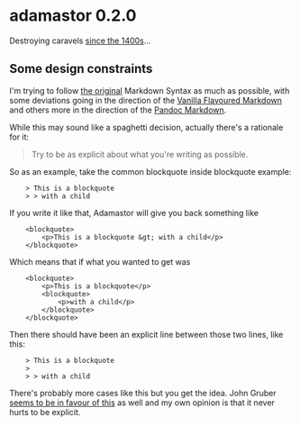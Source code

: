 adamastor 0.2.0
===============

Destroying caravels [since the 1400s](http://en.wikipedia.org/wiki/Adamastor)...

## Some design constraints

I'm trying to follow [the original](https://daringfireball.net/projects/markdown/syntax) Markdown Syntax as much as possible,
with some deviations going in the direction of the [Vanilla Flavoured Markdown](http://vfmd.github.io/vfmd-spec/syntax/)
and others more in the direction of the [Pandoc Markdown](http://johnmacfarlane.net/pandoc/README.html#pandocs-markdown).

While this may sound like a spaghetti decision, actually there's a rationale for it:

> Try to be as explicit about what you're writing as possible.

So as an example, take the common blockquote inside blockquote example:

        > This is a blockquote
        > > with a child

If you write it like that, Adamastor will give you back something like

        <blockquote>
            <p>This is a blockquote &gt; with a child</p>
        </blockquote>

Which means that if what you wanted to get was

        <blockquote>
            <p>This is a blockquote</p>
            <blockquote>
                <p>with a child</p>
            </blockquote>
        </blockquote>

Then there should have been an explicit line between those two lines, like this:

        > This is a blockquote
        >
        > > with a child

There's probably more cases like this but you get the idea. John Gruber [seems to be in favour of this](http://article.gmane.org/gmane.text.markdown.general/2146)
as well and my own opinion is that it never hurts to be explicit.
